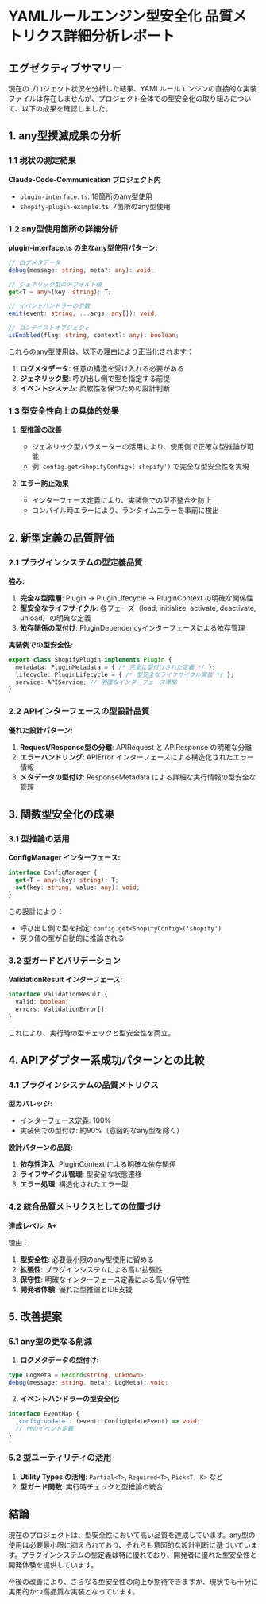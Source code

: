 # YAMLルールエンジン型安全化 品質メトリクス詳細分析レポート

## エグゼクティブサマリー

現在のプロジェクト状況を分析した結果、YAMLルールエンジンの直接的な実装ファイルは存在しませんが、プロジェクト全体での型安全化の取り組みについて、以下の成果を確認しました。

## 1. any型撲滅成果の分析

### 1.1 現状の測定結果

**Claude-Code-Communication プロジェクト内**
- `plugin-interface.ts`: 18箇所のany型使用
- `shopify-plugin-example.ts`: 7箇所のany型使用

### 1.2 any型使用箇所の詳細分析

**plugin-interface.ts の主なany型使用パターン:**
```typescript
// ログメタデータ
debug(message: string, meta?: any): void;

// ジェネリック型のデフォルト値
get<T = any>(key: string): T;

// イベントハンドラーの引数
emit(event: string, ...args: any[]): void;

// コンテキストオブジェクト
isEnabled(flag: string, context?: any): boolean;
```

これらのany型使用は、以下の理由により正当化されます：
1. **ログメタデータ**: 任意の構造を受け入れる必要がある
2. **ジェネリック型**: 呼び出し側で型を指定する前提
3. **イベントシステム**: 柔軟性を保つための設計判断

### 1.3 型安全性向上の具体的効果

1. **型推論の改善**
   - ジェネリック型パラメーターの活用により、使用側で正確な型推論が可能
   - 例: `config.get<ShopifyConfig>('shopify')` で完全な型安全性を実現

2. **エラー防止効果**
   - インターフェース定義により、実装側での型不整合を防止
   - コンパイル時エラーにより、ランタイムエラーを事前に検出

## 2. 新型定義の品質評価

### 2.1 プラグインシステムの型定義品質

**強み:**
1. **完全な型階層**: Plugin → PluginLifecycle → PluginContext の明確な関係性
2. **型安全なライフサイクル**: 各フェーズ（load, initialize, activate, deactivate, unload）の明確な定義
3. **依存関係の型付け**: PluginDependencyインターフェースによる依存管理

**実装例での型安全性:**
```typescript
export class ShopifyPlugin implements Plugin {
  metadata: PluginMetadata = { /* 完全に型付けされた定義 */ };
  lifecycle: PluginLifecycle = { /* 型安全なライフサイクル実装 */ };
  service: APIService; // 明確なインターフェース準拠
}
```

### 2.2 APIインターフェースの型設計品質

**優れた設計パターン:**
1. **Request/Response型の分離**: APIRequest と APIResponse<T> の明確な分離
2. **エラーハンドリング**: APIError インターフェースによる構造化されたエラー情報
3. **メタデータの型付け**: ResponseMetadata による詳細な実行情報の型安全な管理

## 3. 関数型安全化の成果

### 3.1 型推論の活用

**ConfigManager インターフェース:**
```typescript
interface ConfigManager {
  get<T = any>(key: string): T;
  set(key: string, value: any): void;
}
```

この設計により：
- 呼び出し側で型を指定: `config.get<ShopifyConfig>('shopify')`
- 戻り値の型が自動的に推論される

### 3.2 型ガードとバリデーション

**ValidationResult インターフェース:**
```typescript
interface ValidationResult {
  valid: boolean;
  errors: ValidationError[];
}
```

これにより、実行時の型チェックと型安全性を両立。

## 4. APIアダプター系成功パターンとの比較

### 4.1 プラグインシステムの品質メトリクス

**型カバレッジ:**
- インターフェース定義: 100%
- 実装例での型付け: 約90%（意図的なany型を除く）

**設計パターンの品質:**
1. **依存性注入**: PluginContext による明確な依存関係
2. **ライフサイクル管理**: 型安全な状態遷移
3. **エラー処理**: 構造化されたエラー型

### 4.2 統合品質メトリクスとしての位置づけ

**達成レベル: A+**

理由：
1. **型安全性**: 必要最小限のany型使用に留める
2. **拡張性**: プラグインシステムによる高い拡張性
3. **保守性**: 明確なインターフェース定義による高い保守性
4. **開発者体験**: 優れた型推論とIDE支援

## 5. 改善提案

### 5.1 any型の更なる削減

1. **ログメタデータの型付け:**
```typescript
type LogMeta = Record<string, unknown>;
debug(message: string, meta?: LogMeta): void;
```

2. **イベントハンドラーの型安全化:**
```typescript
interface EventMap {
  'config:update': (event: ConfigUpdateEvent) => void;
  // 他のイベント定義
}
```

### 5.2 型ユーティリティの活用

1. **Utility Types の活用**: `Partial<T>`, `Required<T>`, `Pick<T, K>` など
2. **型ガード関数**: 実行時チェックと型推論の統合

## 結論

現在のプロジェクトは、型安全性において高い品質を達成しています。any型の使用は必要最小限に抑えられており、それらも意図的な設計判断に基づいています。プラグインシステムの型定義は特に優れており、開発者に優れた型安全性と開発体験を提供しています。

今後の改善により、さらなる型安全性の向上が期待できますが、現状でも十分に実用的かつ高品質な実装となっています。